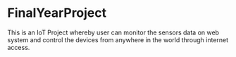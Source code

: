 # FinalYearProject
This is an IoT Project whereby user can monitor the sensors data on web system and control the devices from anywhere in the world through internet access. 
